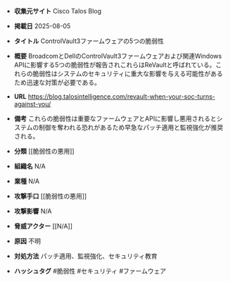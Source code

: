 - **収集元サイト**
Cisco Talos Blog

- **掲載日**
2025-08-05

- **タイトル**
ControlVault3ファームウェアの5つの脆弱性

- **概要**
BroadcomとDellのControlVault3ファームウェアおよび関連Windows APIに影響する5つの脆弱性が報告されこれらはReVaultと呼ばれている。これらの脆弱性はシステムのセキュリティに重大な影響を与える可能性があるため迅速な対策が必要である。

- **URL**
https://blog.talosintelligence.com/revault-when-your-soc-turns-against-you/

- **備考**
これらの脆弱性は重要なファームウェアとAPIに影響し悪用されるとシステムの制御を奪われる恐れがあるため早急なパッチ適用と監視強化が推奨される。

- **分類**
[[脆弱性の悪用]]

- **組織名**
N/A

- **業種**
N/A

- **攻撃手口**
[[脆弱性の悪用]]

- **攻撃影響**
N/A

- **脅威アクター**
[[N/A]]

- **原因**
不明

- **対処方法**
パッチ適用、監視強化、セキュリティ教育

- **ハッシュタグ**
#脆弱性 #セキュリティ #ファームウェア
